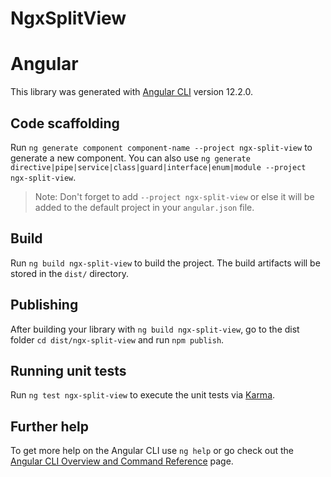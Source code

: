 # NgxSplitView










# Angular
This library was generated with [Angular CLI](https://github.com/angular/angular-cli) version 12.2.0.

## Code scaffolding

Run `ng generate component component-name --project ngx-split-view` to generate a new component. You can also use `ng generate directive|pipe|service|class|guard|interface|enum|module --project ngx-split-view`.
> Note: Don't forget to add `--project ngx-split-view` or else it will be added to the default project in your `angular.json` file. 

## Build

Run `ng build ngx-split-view` to build the project. The build artifacts will be stored in the `dist/` directory.

## Publishing

After building your library with `ng build ngx-split-view`, go to the dist folder `cd dist/ngx-split-view` and run `npm publish`.

## Running unit tests

Run `ng test ngx-split-view` to execute the unit tests via [Karma](https://karma-runner.github.io).

## Further help

To get more help on the Angular CLI use `ng help` or go check out the [Angular CLI Overview and Command Reference](https://angular.io/cli) page.
